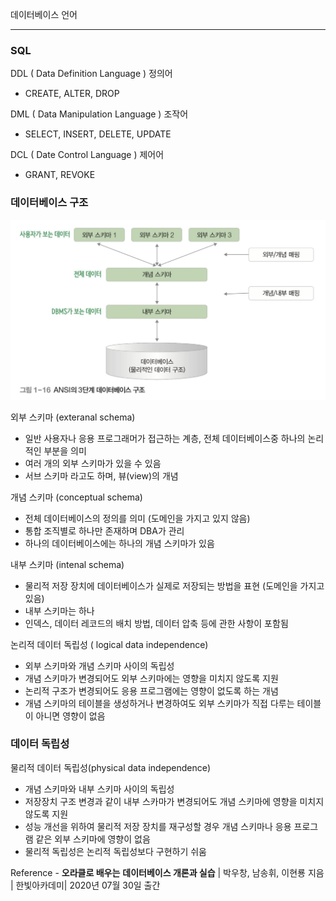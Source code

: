 데이터베이스 언어

---

### SQL

DDL ( Data Definition Language ) 정의어

- CREATE, ALTER, DROP

DML ( Data Manipulation Language ) 조작어

- SELECT, INSERT, DELETE, UPDATE

DCL ( Date Control Language ) 제어어

- GRANT, REVOKE



### 데이터베이스 구조

![image-20210929142054975](../images/image-20210929142054975.png)

외부 스키마 (exteranal schema)

- 일반 사용자나 응용 프로그래머가 접근하는 계층, 전체 데이터베이스중 하나의 논리적인 부분을 의미
- 여러 개의 외부 스키마가 있을 수 있음
- 서브 스키마 라고도 하며, 뷰(view)의 개념

개념 스키마 (conceptual schema)

- 전체 데이터베이스의 정의를 의미 (도메인을 가지고 있지 않음)
- 통합 조직별로 하나만 존재하며 DBA가 관리
- 하나의 데이터베이스에는 하나의 개념 스키마가 있음

내부 스키마 (intenal schema)

- 물리적 저장 장치에 데이터베이스가 실제로 저장되는 방법을 표현 (도메인을 가지고 있음)
- 내부 스키마는 하나
- 인덱스, 데이터 레코드의 배치 방법, 데이터 압축 등에 관한 사항이 포함됨

논리적 데이터 독립성 ( logical data independence)

- 외부 스키마와 개념 스키마 사이의 독립성
- 개념 스키마가 변경되어도 외부 스키마에는 영향을 미치지 않도록 지원
- 논리적 구조가 변경되어도 응용 프로그램에는 영향이 없도록 하는 개념
- 개념 스키마의 테이블을 생성하거나 변경하여도 외부 스키마가 직접 다루는 테이블이 아니면 영향이 없음



### 데이터 독립성

물리적 데이터 독립성(physical data independence)

- 개념 스키마와 내부 스키마 사이의 독립성
- 저장장치 구조 변경과 같이 내부 스카마가 변경되어도 개념 스키마에 영향을 미치지 않도록 지원
- 성능 개선을 위하여 물리적 저장 장치를 재구성할 경우 개념 스키마나 응용 프로그램 같은 외부 스키마에 영향이 없음
- 물리적 독립성은 논리적 독립성보다 구현하기 쉬움





Reference - **오라클로 배우는** **데이터베이스 개론과 실습** | 박우창, 남송휘, 이현룡 지음 | 한빛아카데미| 2020년 07월 30일 출간